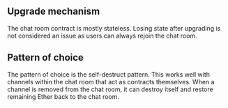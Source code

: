 ## Upgrade mechanism

The chat room contract is mostly stateless. Losing state after upgrading is not considered an issue as users can always rejoin the chat room.

## Pattern of choice

The pattern of choice is the self-destruct pattern. This works well with channels within the chat room that act as contracts themselves. When a channel is removed from the chat room, it can destroy itself and restore remaining Ether back to the chat room.